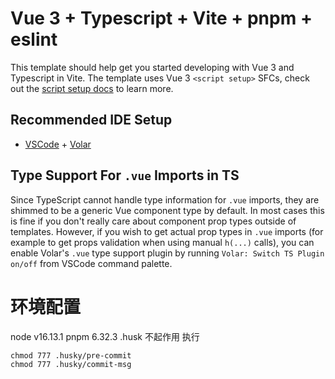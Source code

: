 # Vue 3 + Typescript + Vite + pnpm + eslint

This template should help get you started developing with Vue 3 and Typescript in Vite. The template
uses Vue 3 `<script setup>` SFCs, check out the
[script setup docs](https://v3.vuejs.org/api/sfc-script-setup.html#sfc-script-setup) to learn more.

## Recommended IDE Setup

- [VSCode](https://code.visualstudio.com/) +
  [Volar](https://marketplace.visualstudio.com/items?itemName=johnsoncodehk.volar)

## Type Support For `.vue` Imports in TS

Since TypeScript cannot handle type information for `.vue` imports, they are shimmed to be a generic
Vue component type by default. In most cases this is fine if you don't really care about component
prop types outside of templates. However, if you wish to get actual prop types in `.vue` imports
(for example to get props validation when using manual `h(...)` calls), you can enable Volar's
`.vue` type support plugin by running `Volar: Switch TS Plugin on/off` from VSCode command palette.

# 环境配置

node v16.13.1 pnpm 6.32.3 .husk 不起作用 执行
```
chmod 777 .husky/pre-commit
chmod 777 .husky/commit-msg
```
